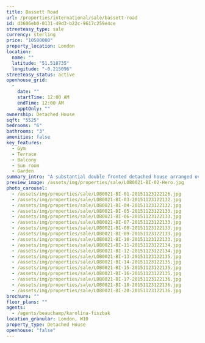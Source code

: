 ```yaml
---
title: Bassett Road
url: /properties/international/sale/bassett-road
id: d3606eb0-0131-49d3-b22c-9617c259e4ce
streeteasy_type: sale
currency: sterling
price: "10500000"
property_location: London
location:
  name: ""
  latitude: "51.518735"
  longitude: "-0.215096"
streeteasy_status: active
openhouse_grid:
  - 
    date: ""
    startTime: 12:00 AM
    endTime: 12:00 AM
    apptOnly: ""
ownership: Detached House
sqft: "5525"
bedrooms: "6"
bathrooms: "3"
amenities: false
key_features:
  - Gym
  - Terrace
  - Balcony
  - Sun room
  - Garden
summary_intro: "A substantial double fronted detached house arranged over five floors retaining a wealth of period features. There is a superb artist's studio at the rear, added by the original owner, Dr Mort, for his two daughters who were painters. Dr Mort himself is said to have been physician to Queen Mary. There is also a large studio in the garden added more recently. Bassett Road was originally a private road, with a gate at each end, developed by The St Quintin Estate in the 1860's-70's for commuters using the Metropolitan Line extension opened in 1864. Whilst the property is in excellent order, the room sizes and features are all much as they would originally have been. The property passed from the daughters of Dr Mort to their maid and has only changed hands twice since then. Bassett Road is situated off Ladbroke Grove and is close to all local amenities and transport facilities. Accommodation - Entrance hall, drawing room, dining room, ground floor kitchen, lower ground floor kitchen, master bedroom suite including a dressing room, 5 further bedrooms, library/artists studio, 2 guest bathrooms and 2 cloakrooms. Amenities include a gym, summer house/artist's studio, plant room, vault, balcony, terrace and garden."
preview_image: /assets/img/properties/sale/LOB0021-BI-02-Hero.jpg
photo_carousel:
  - /assets/img/properties/sale/LOB0021-BI-01-20151123122126.jpg
  - /assets/img/properties/sale/LOB0021-BI-03-20151123122132.jpg
  - /assets/img/properties/sale/LOB0021-BI-04-20151123122132.jpg
  - /assets/img/properties/sale/LOB0021-BI-05-20151123122133.jpg
  - /assets/img/properties/sale/LOB0021-BI-06-20151123122133.jpg
  - /assets/img/properties/sale/LOB0021-BI-07-20151123122133.jpg
  - /assets/img/properties/sale/LOB0021-BI-08-20151123122133.jpg
  - /assets/img/properties/sale/LOB0021-BI-09-20151123122133.jpg
  - /assets/img/properties/sale/LOB0021-BI-10-20151123122133.jpg
  - /assets/img/properties/sale/LOB0021-BI-11-20151123122134.jpg
  - /assets/img/properties/sale/LOB0021-BI-12-20151123122134.jpg
  - /assets/img/properties/sale/LOB0021-BI-13-20151123122135.jpg
  - /assets/img/properties/sale/LOB0021-BI-14-20151123122135.jpg
  - /assets/img/properties/sale/LOB0021-BI-15-20151123122135.jpg
  - /assets/img/properties/sale/LOB0021-BI-16-20151123122135.jpg
  - /assets/img/properties/sale/LOB0021-BI-17-20151123122136.jpg
  - /assets/img/properties/sale/LOB0021-BI-18-20151123122136.jpg
  - /assets/img/properties/sale/LOB0021-BI-20-20151123122136.jpg
brochure: ""
floor_plans: ""
agents:
  - /agents/beauchamp/karolina-fiszbak
location_granular: London, W10
property_type: Detached House
openhouse: "false"
---
```

